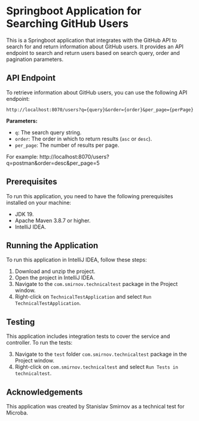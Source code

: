 # Springboot Application for Searching GitHub Users

This is a Springboot application that integrates with the GitHub API to search for and return information about GitHub users. It provides an API endpoint to search and return users based on search query, order and pagination parameters.

## API Endpoint

To retrieve information about GitHub users, you can use the following API endpoint:

`http://localhost:8070/users?q={query}&order={order}&per_page={perPage}`

**Parameters:**

- `q`: The search query string.
- `order`: The order in which to return results (`asc` or `desc`).
- `per_page`: The number of results per page.

For example: http://localhost:8070/users?q=postman&order=desc&per_page=5

## Prerequisites

To run this application, you need to have the following prerequisites installed on your machine:

- JDK 19.
- Apache Maven 3.8.7 or higher.
- IntelliJ IDEA.

## Running the Application

To run this application in IntelliJ IDEA, follow these steps:

1. Download and unzip the project.
2. Open the project in IntelliJ IDEA.
3. Navigate to the `com.smirnov.technicaltest` package in the Project window.
4. Right-click on `TechnicalTestApplication` and select `Run TechnicalTestApplication`.


## Testing

This application includes integration tests to cover the service and controller. To run the tests:

3. Navigate to the `test` folder `com.smirnov.technicaltest` package in the Project window.
4. Right-click on `com.smirnov.technicaltest` and select `Run Tests in technicaltest`.

## Acknowledgements

This application was created by Stanislav Smirnov as a technical test for Microba.